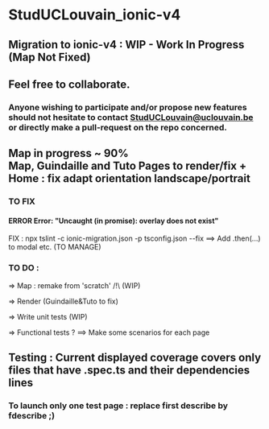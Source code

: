 # StudUCLouvain_ionic-v4
## Migration to ionic-v4 : WIP - Work In Progress (Map Not Fixed)
## Feel free to collaborate. 
### Anyone wishing to participate and/or propose new features should not hesitate to contact StudUCLouvain@uclouvain.be or directly make a pull-request on the repo concerned.

## Map in progress ~ 90%<br>Map, Guindaille and Tuto Pages to render/fix + Home : fix adapt orientation landscape/portrait


### TO FIX
#### ERROR Error: "Uncaught (in promise): overlay does not exist"
FIX : npx tslint -c ionic-migration.json -p tsconfig.json --fix
==> Add .then(...) to modal etc. (TO MANAGE)


### TO DO :

=> Map : remake from 'scratch' /!\ (WIP)

=> Render (Guindaille&Tuto to fix)

=> Write unit tests (WIP)

=> Functional tests ?
==> Make some scenarios for each page


## Testing : Current displayed coverage covers only files that have .spec.ts and their dependencies lines

### To launch only one test page : replace first describe by fdescribe ;)
